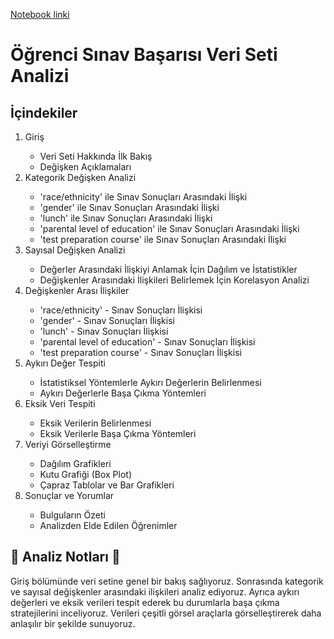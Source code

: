 <a href="https://www.kaggle.com/code/ozancakir/student-performance-analysis-eda">Notebook linki</a>

<h1>Öğrenci Sınav Başarısı Veri Seti Analizi</h1>

<h2>İçindekiler</h2>
<ol>
  <li>Giriş</li>
  <ul>
    <li>Veri Seti Hakkında İlk Bakış</li>
    <li>Değişken Açıklamaları</li>
  </ul>
  <li>Kategorik Değişken Analizi</li>
  <ul>
    <li>'race/ethnicity' ile Sınav Sonuçları Arasındaki İlişki</li>
    <li>'gender' ile Sınav Sonuçları Arasındaki İlişki</li>
    <li>'lunch' ile Sınav Sonuçları Arasındaki İlişki</li>
    <li>'parental level of education' ile Sınav Sonuçları Arasındaki İlişki</li>
    <li>'test preparation course' ile Sınav Sonuçları Arasındaki İlişki</li>
  </ul>
  <li>Sayısal Değişken Analizi</li>
  <ul>
    <li>Değerler Arasındaki İlişkiyi Anlamak İçin Dağılım ve İstatistikler</li>
    <li>Değişkenler Arasındaki İlişkileri Belirlemek İçin Korelasyon Analizi</li>
  </ul>
  <li>Değişkenler Arası İlişkiler</li>
  <ul>
    <li>'race/ethnicity' - Sınav Sonuçları İlişkisi</li>
    <li>'gender' - Sınav Sonuçları İlişkisi</li>
    <li>'lunch' - Sınav Sonuçları İlişkisi</li>
    <li>'parental level of education' - Sınav Sonuçları İlişkisi</li>
    <li>'test preparation course' - Sınav Sonuçları İlişkisi</li>
  </ul>
  <li>Aykırı Değer Tespiti</li>
  <ul>
    <li>İstatistiksel Yöntemlerle Aykırı Değerlerin Belirlenmesi</li>
    <li>Aykırı Değerlerle Başa Çıkma Yöntemleri</li>
  </ul>
  <li>Eksik Veri Tespiti</li>
  <ul>
    <li>Eksik Verilerin Belirlenmesi</li>
    <li>Eksik Verilerle Başa Çıkma Yöntemleri</li>
  </ul>
  <li>Veriyi Görselleştirme</li>
  <ul>
    <li>Dağılım Grafikleri</li>
    <li>Kutu Grafiği (Box Plot)</li>
    <li>Çapraz Tablolar ve Bar Grafikleri</li>
  </ul>
  <li>Sonuçlar ve Yorumlar</li>
  <ul>
    <li>Bulguların Özeti</li>
    <li>Analizden Elde Edilen Öğrenimler</li>
  </ul>
</ol>

<h2>🚀 Analiz Notları 🚀</h2>
<p>
  Giriş bölümünde veri setine genel bir bakış sağlıyoruz. Sonrasında kategorik ve sayısal değişkenler arasındaki ilişkileri
  analiz ediyoruz. Ayrıca aykırı değerleri ve eksik verileri tespit ederek bu durumlarla başa çıkma stratejilerini inceliyoruz.
  Verileri çeşitli görsel araçlarla görselleştirerek daha anlaşılır bir şekilde sunuyoruz.
</p>


</body>
</html>

